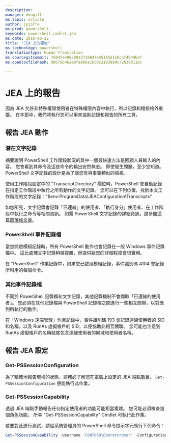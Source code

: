 ```yaml
---
description: 
manager: dongill
ms.topic: article
author: jpjofre
ms.prod: powershell
keywords: powershell,cmdlet,jea
ms.date: 2016-06-22
title: "JEA 上的報告"
ms.technology: powershell
translationtype: Human Translation
ms.sourcegitcommit: 7504fe496a8913718847e45115d126caf4049bef
ms.openlocfilehash: d867a6462e9fa8b6e16c8c2103899c72b380116c

---
```


# JEA 上的報告
因為 JEA 允許非特殊權限使用者在特殊權限內容中執行，所以記錄和稽核格外重要。
在本節中，我們將執行您可以用來協助記錄和報告的所有工具。

## 報告 JEA 動作
### 潛在文字記錄
摘要說明 PowerShell 工作階段狀況的其中一個最快速方法是回顧人員輸入的內容。
您會看到其命令及這些命令的輸出安然無恙。
即使發生問題，至少您知道。
PowerShell 文字記錄的設計是為了讓您有與事實類似的檢視。

使用工作階段設定中的 "TranscriptDirectory" 欄位時，PowerShell 會自動記錄在指定工作階段中執行之所有動作的文字記錄。
您可以在下列位置，找到本文工作階段的文字記錄："$env:ProgramData\JEAConfiguration\Transcripts"

如您所見，文字記錄會記錄「已連線」的使用者、「執行身分」使用者、在工作階段中執行之命令等相關資訊。
如需 PowerShell 文字記錄的詳細資訊，請參閱這篇[部落格文章](http://blogs.msdn.com/b/powershell/archive/2015/06/09/powershell-the-blue-team.aspx)。

### PowerShell 事件記錄檔
當您開啟模組記錄時，所有 PowerShell 動作也會記錄在一般 Windows 事件記錄檔中。
這比處理文字記錄稍微複雜，但提供給您的詳細程度會很實用。

在 "PowerShell" 作業記錄中，如果您已啟用模組記錄，事件識別碼 4104 會記錄所叫用的每個命令。

### 其他事件記錄檔
不同於 PowerShell 記錄檔和文字記錄，其他記錄機制不會擷取「已連線的使用者」。
您必須在其他記錄檔與 PowerShell 記錄檔之間進行一些相互關聯，以對應到所執行的動作。

在「Windows 遠端管理」作業記錄中，事件識別碼 193 會記錄連線使用者的 SID 和名稱，以及 RunAs 虛擬帳戶的 SID，以便協助此相互關聯。
您可能也注意到 RunAs 虛擬帳戶的名稱結尾包含連線使用者的網域和使用者名稱。

## 報告 JEA 設定
### Get-PSSessionConfiguration
為了精確地報告環境的狀態，請務必了解您在電腦上設定的 JEA 端點數目。
`Get-PSSessionConfiguration` 便能執行此作業。

### Get-PSSessionCapability
透過 JEA 端點手動報告任何指定使用者的功能可能相當複雜。
您可能必須檢查幾個角色功能。
所幸 "Get-PSSessionCapability" Cmdlet 可執行此作業。

若要對此進行測試，請從系統管理員的 PowerShell 命令提示字元執行下列命令：
```PowerShell
Get-PSSessionCapability -Username 'CONTOSO\OperatorUser' -ConfigurationName JEADemo
```




<!--HONumber=Jul16_HO1-->


